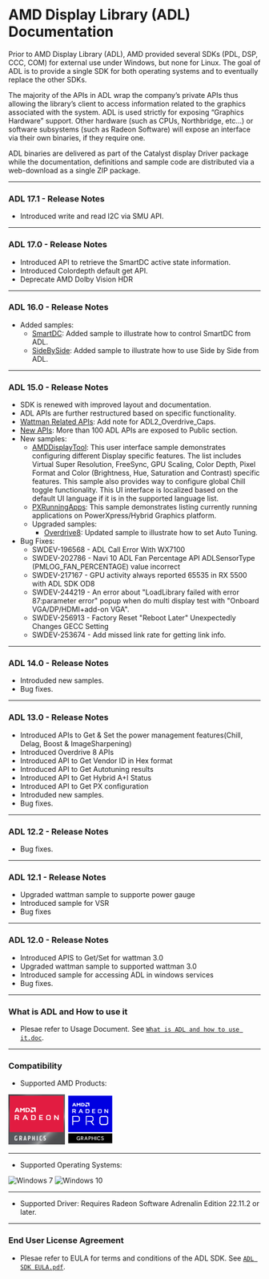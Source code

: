 # AMD Display Library (ADL) Documentation
Prior to AMD Display Library (ADL), AMD provided several SDKs (PDL, DSP, CCC, COM) for external use under Windows, but none for Linux. The goal of ADL is to provide a single SDK for both operating systems and to eventually replace the other SDKs.

The majority of the APIs in ADL wrap the company’s private APIs thus allowing the library’s client to access information related to the graphics associated with the system. ADL is used strictly for exposing “Graphics Hardware” support. Other hardware (such as CPUs, Northbridge, etc…) or software subsystems (such as Radeon Software) will expose an interface via their own binaries, if they require one.

ADL binaries are delivered as part of the Catalyst display Driver package while the documentation, definitions and sample code are distributed via a web-download as a single ZIP package. 

---

### ADL 17.1 - Release Notes
* Introduced write and read I2C via SMU API.

---

### ADL 17.0 - Release Notes
* Introduced API to retrieve the SmartDC active state information.
* Introduced Colordepth default get API.
* Deprecate AMD Dolby Vision HDR

---

### ADL 16.0 - Release Notes
* Added samples:
	* <a href="SmartDC-example.html">SmartDC</a>: Added sample to illustrate how to control SmartDC from ADL.
	* <a href="SideBySide-example.html">SideBySide</a>: Added sample to illustrate how to use Side by Side from ADL.

---

### ADL 15.0 - Release Notes
* SDK is renewed with improved layout and documentation.
* ADL APIs are further restructured based on specific functionality.
* <a href="group__WATTMANAPI.html">Wattman Related APIs</a>: Add note for ADL2_Overdrive_Caps.
* <a href="LatestAPIS.html">New APIs</a>:
	More than 100 ADL APIs are exposed to Public section.
* New samples:
	* <a href="AMDDisplayTool-example.html">AMDDisplayTool</a>: This user interface sample demonstrates configuring different Display specific features. The list includes Virtual Super Resolution, FreeSync, GPU Scaling, Color Depth, Pixel Format and Color (Brightness, Hue, Saturation and Contrast) specific features. This sample also provides way to configure global Chill toggle functionality. This UI interface is localized based on the default UI language if it is in the supported language list.
	* <a href="PXRunningApps-example.html">PXRunningApps</a>: This sample demonstrates listing currently running applications on PowerXpress/Hybrid Graphics platform.
  * Upgraded samples:
	* <a href="Overdrive8-example.html">Overdrive8</a>: Updated sample to illustrate how to set Auto Tuning.
* Bug Fixes:
	* SWDEV-196568 - ADL Call Error With WX7100
	* SWDEV-202786 - Navi 10 ADL Fan Percentage API ADLSensorType (PMLOG_FAN_PERCENTAGE) value incorrect
	* SWDEV-217167 - GPU activity always reported 65535 in RX 5500 with ADL SDK OD8
	* SWDEV-244219 - An error about "LoadLibrary failed with error 87:parameter error" popup when do multi display test with "Onboard VGA/DP/HDMI+add-on VGA".
	* SWDEV-256913 - Factory Reset "Reboot Later" Unexpectedly Changes GECC Setting
	* SWDEV-253674 - Add missed link rate for getting link info.

---

### ADL 14.0 - Release Notes
* Introduded new samples.
* Bug fixes.

--- 

### ADL 13.0 - Release Notes
* Introduced APIs to Get & Set the power management features(Chill, Delag, Boost & ImageSharpening)
* Introduced Overdrive 8 APIs 
* Introduced API to Get Vendor ID in Hex format
* Introduced API to Get Autotuning results
* Introduced API to Get Hybrid A+I Status
* Introduced API to Get PX configuration 
* Introduded new samples.
* Bug fixes.

--- 

### ADL 12.2 - Release Notes
* Bug fixes.

--- 

### ADL 12.1 - Release Notes
* Upgraded wattman sample to supporte power gauge
* Introduced sample for VSR
* Bug fixes

--- 

### ADL 12.0 - Release Notes
* Introduced APIS to Get/Set for wattman 3.0
* Upgraded wattman sample to supported wattman 3.0
* Introduced sample for accessing ADL in windows services
* Bug fixes.

--- 

### What is ADL and How to use it
* Plesae refer to Usage Document. See <a href="What is ADL and how to use it.doc">`What is ADL and how to use it.doc`</a>.

--- 

### Compatibility
* Supported AMD Products:
<div>
  <img src="169768-C_RADEON_FAMILY_BADGE_E_RGB.PNG" title="AMD Radeon Graphics" margin="5" height="100"/> <img src="18161301-A_AMDRadeonProMASTER_Badge_RGB.PNG" title="AMD FirePro Graphics" margin="5" height="100"/>  
</div>

---
* Supported Operating Systems:
<div>
  <img src="Windows7.PNG" margin="5" height="100" title="Windows 7" /> <img src="Windows10.PNG" margin="5" height="100" title="Windows 10" /> 
</div>

---
* Supported Driver:
	Requires Radeon Software Adrenalin Edition 22.11.2 or later.

---
### End User License Agreement
* Plesae refer to EULA for terms and conditions of the ADL SDK. See <a href="ADL SDK EULA.pdf">`ADL SDK EULA.pdf`</a>.


